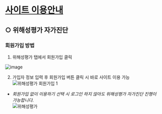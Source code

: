 # [사이트 이용안내](https://sooyeon1022.github.io/Micro/)  


## ○ 위해성평가 자가진단  

### 회원가입 방법  
1. 위해성평가 탭에서 회원가입 클릭 
  
  
![image](https://user-images.githubusercontent.com/125325764/220272016-07cc5db4-7dc5-4747-8f26-08139eee4742.png)  
  
2. 가입자 정보 입력 후 회원가입 버튼 클릭 시 바로 사이트 이용 가능  
![위해성평가 회원가입 1](https://user-images.githubusercontent.com/125325764/220272081-f5520fcf-dfec-4d12-83c4-36c0c194ac5a.png)
    

+ _회원가입 없이 이용하기 선택 시 로그인 하지 않아도 위해성평가 자가진단 진행이 가능합니다._  
![위해성평가](https://user-images.githubusercontent.com/125325764/220267435-139ac209-b998-4dfb-a920-04d09df3a78f.png)



